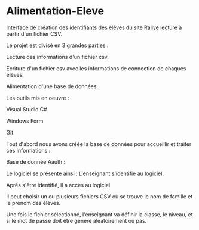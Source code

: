 # Alimentation-Eleve


Interface de création des identifiants des élèves du site Rallye lecture à partir d'un fichier CSV.

Le projet est divisé en 3 grandes parties :

Lecture des informations d'un fichier csv.

Ecriture d'un fichier csv avec les informations de connection de chaques élèves.

Alimentation d'une base de données.

Les outils mis en oeuvre :

Visual Studio C#

Windows Form

Git


Tout d'abord nous avons créée la base de données pour accueillir et traiter ces informations :


Base de donnée Aauth :


Le logiciel se présente ainsi : L'enseignant s'identifie au logiciel.


Après s'être identifié, il a accès au logiciel

Il peut choisir un ou plusieurs fichiers CSV où se trouve le nom de famille et le prénom des élèves.


Une fois le fichier sélectionné, l'enseignant va définir la classe, le niveau, et si le mot de passe doit être généré aléatoirement ou pas.
